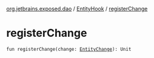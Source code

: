 [org.jetbrains.exposed.dao](../index.md) / [EntityHook](index.md) / [registerChange](.)

# registerChange

`fun registerChange(change: `[`EntityChange`](../-entity-change/index.md)`): Unit`